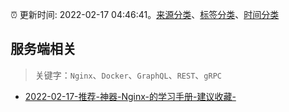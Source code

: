 :alarm_clock: 更新时间: 2022-02-17 04:46:41。[来源分类](../README.md)、[标签分类](../TAGS.md)、[时间分类](../TIMELINE.md)

## 服务端相关


> 关键字：`Nginx`、`Docker`、`GraphQL`、`REST`、`gRPC`



- [2022-02-17-推荐-神器-Nginx-的学习手册-建议收藏-](https://toutiao.io/k/6f1qaso) 